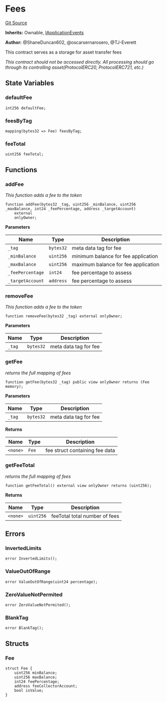 # Fees
[Git Source](https://github.com/thrackle-io/rules-protocol/blob/9adfea3f253340fbb4af30cdc0009d491b72e160/src/token/data/Fees.sol)

**Inherits:**
Ownable, [IApplicationEvents](/src/interfaces/IEvents.sol/interface.IApplicationEvents.md)

**Author:**
@ShaneDuncan602, @oscarsernarosero, @TJ-Everett

This contract serves as a storage for asset transfer fees

*This contract should not be accessed directly. All processing should go through its controlling asset(ProtocolERC20, ProtocolERC721, etc.)*


## State Variables
### defaultFee

```solidity
int256 defaultFee;
```


### feesByTag

```solidity
mapping(bytes32 => Fee) feesByTag;
```


### feeTotal

```solidity
uint256 feeTotal;
```


## Functions
### addFee

*This function adds a fee to the token*


```solidity
function addFee(bytes32 _tag, uint256 _minBalance, uint256 _maxBalance, int24 _feePercentage, address _targetAccount)
    external
    onlyOwner;
```
**Parameters**

|Name|Type|Description|
|----|----|-----------|
|`_tag`|`bytes32`|meta data tag for fee|
|`_minBalance`|`uint256`|minimum balance for fee application|
|`_maxBalance`|`uint256`|maximum balance for fee application|
|`_feePercentage`|`int24`|fee percentage to assess|
|`_targetAccount`|`address`|fee percentage to assess|


### removeFee

*This function adds a fee to the token*


```solidity
function removeFee(bytes32 _tag) external onlyOwner;
```
**Parameters**

|Name|Type|Description|
|----|----|-----------|
|`_tag`|`bytes32`|meta data tag for fee|


### getFee

*returns the full mapping of fees*


```solidity
function getFee(bytes32 _tag) public view onlyOwner returns (Fee memory);
```
**Parameters**

|Name|Type|Description|
|----|----|-----------|
|`_tag`|`bytes32`|meta data tag for fee|

**Returns**

|Name|Type|Description|
|----|----|-----------|
|`<none>`|`Fee`|fee struct containing fee data|


### getFeeTotal

*returns the full mapping of fees*


```solidity
function getFeeTotal() external view onlyOwner returns (uint256);
```
**Returns**

|Name|Type|Description|
|----|----|-----------|
|`<none>`|`uint256`|feeTotal total number of fees|


## Errors
### InvertedLimits

```solidity
error InvertedLimits();
```

### ValueOutOfRange

```solidity
error ValueOutOfRange(uint24 percentage);
```

### ZeroValueNotPermited

```solidity
error ZeroValueNotPermited();
```

### BlankTag

```solidity
error BlankTag();
```

## Structs
### Fee

```solidity
struct Fee {
    uint256 minBalance;
    uint256 maxBalance;
    int24 feePercentage;
    address feeCollectorAccount;
    bool isValue;
}
```

